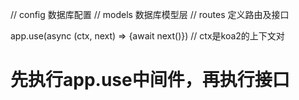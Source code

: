 // config 数据库配置
// models 数据库模型层
// routes 定义路由及接口

app.use(async (ctx, next) => {await next()}) // ctx是koa2的上下文对
# 先执行app.use中间件，再执行接口